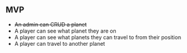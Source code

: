 ## MVP

* ~~An admin can CRUD a planet~~
* A player can see what planet they are on
* A player can see what planets they can travel to from their position
* A player can travel to another planet

